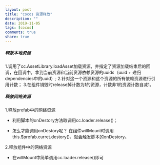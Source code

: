 ```yaml
---
layout: post
title: "cocos 资源释放"
description: ""
date: 2019-11-05
tags: [cocos]
comments: true
share: true
---
```


##### 释放本地资源
1.调用了cc.AssetLibrary.loadAsset加载资源，并指定了资源加载结束后的回调，在回调中，拿到当前资源和当前资源依赖资源的uuids（uuid + 递归dependencies中的uuid）;
2.针对这一个资源和这个资源的所有依赖资源进行引用计数；
3.在组件销毁时release掉计数为1的资源，计数非1的资源计数自减1。

##### 释放网络资源
1.释放prefab中的网络资源
  - 利用脚本的onDestory方法取调用cc.loader.release()；
  
  - 怎么才能调用onDestory呢？
  在组件willMount时调用 this.$prefab.curret.destory()，就会触发脚本的onDestory。

2.释放组件中的网络资源
  - 在willMount中简单调用cc.loader.release()即可